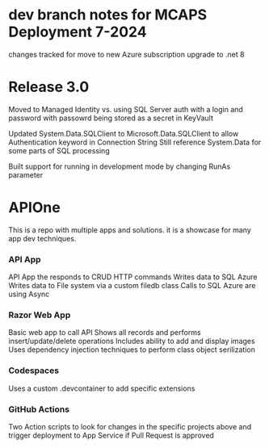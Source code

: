 
# dev branch notes for MCAPS Deployment 7-2024

changes tracked for move to new Azure subscription
upgrade to .net 8

# Release 3.0

Moved to Managed Identity vs. using SQL Server auth with a login and password
with passowrd being stored as a secret in KeyVault

Updated System.Data.SQLClient to Microsoft.Data.SQLClient to allow Authentication keyword in Connection String
Still reference System.Data for some parts of SQL processing

Built support for running in development mode by changing RunAs parameter


# APIOne

This is a repo with multiple apps and solutions.  it is a showcase for many app dev techniques.

### API App

API App the responds to CRUD HTTP commands
Writes data to SQL Azure
Writes data to File system via a custom filedb class
Calls to SQL Azure are using Async 

### Razor Web App

Basic web app to call API
Shows all records and performs insert/update/delete operations
Includes ability to add and display images
Uses dependency injection techniques to perform class object serilization 

### Codespaces

Uses a custom .devcontainer to add specific extensions

### GitHub Actions

Two Action scripts to look for changes in the specific projects above and trigger deployment to App Service if Pull Request is approved

